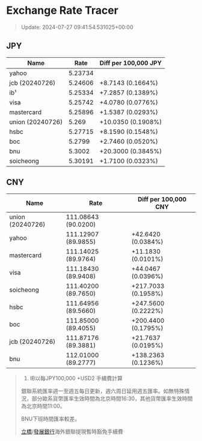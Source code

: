 # Exchange Rate Tracer

> Update: 2024-07-27 09:41:54.531025+00:00

## JPY

| Name             |    Rate | Diff per 100,000 JPY   |
|------------------|---------|------------------------|
| yahoo            | 5.23734 |                        |
| jcb (20240726)   | 5.24606 | +8.7143 (0.1664%)      |
| ib¹              | 5.25334 | +7.2857 (0.1389%)      |
| visa             | 5.25742 | +4.0780 (0.0776%)      |
| mastercard       | 5.25896 | +1.5387 (0.0293%)      |
| union (20240726) | 5.269   | +10.0350 (0.1908%)     |
| hsbc             | 5.27715 | +8.1590 (0.1548%)      |
| boc              | 5.2799  | +2.7460 (0.0520%)      |
| bnu              | 5.3002  | +20.3000 (0.3845%)     |
| soicheong        | 5.30191 | +1.7100 (0.0323%)      |

## CNY

| Name             | Rate                | Diff per 100,000 CNY   |
|------------------|---------------------|------------------------|
| union (20240726) | 111.08643	(90.0200) |                        |
| yahoo            | 111.12907	(89.9855) | +42.6420 (0.0384%)     |
| mastercard       | 111.14025	(89.9764) | +11.1830 (0.0101%)     |
| visa             | 111.18430	(89.9408) | +44.0467 (0.0396%)     |
| soicheong        | 111.40200	(89.7650) | +217.7033 (0.1958%)    |
| hsbc             | 111.64956	(89.5660) | +247.5600 (0.2222%)    |
| boc              | 111.85000	(89.4055) | +200.4400 (0.1795%)    |
| jcb (20240726)   | 111.87176	(89.3881) | +21.7637 (0.0195%)     |
| bnu              | 112.01000	(89.2777) | +138.2363 (0.1236%)    |


> 1. IB以每JPY100,000 +USD2 手續費計算
>
> 銀聯系統匯率週一至週五每日更新，週六周日延用週五匯率。如無特殊情況，部分歐系貨幣匯率生效時間為北京時間16:30，其他貨幣匯率生效時間為北京時間11:00。
>
> BNU下班時間匯率較差。
>
> [立橋](https://www.wlbank.com.mo/uploads/ueditor/file/20181211/1544536513900230.pdf)/[發展銀行](https://www.mdb.com.mo/Service_Charges_20230728.pdf)海外銀聯提現暫時豁免手續費

